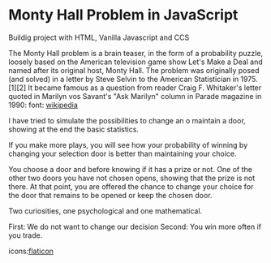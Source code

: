 # Monty Hall Problem in JavaScript
Buildig project with HTML, Vanilla Javascript and CCS

The Monty Hall problem is a brain teaser, in the form of a probability puzzle, loosely based on the American television game show Let's Make a Deal and named after its original host, Monty Hall. The problem was originally posed (and solved) in a letter by Steve Selvin to the American Statistician in 1975.[1][2] It became famous as a question from reader Craig F. Whitaker's letter quoted in Marilyn vos Savant's "Ask Marilyn" column in Parade magazine in 1990:
font: [wikipedia](https://en.wikipedia.org/wiki/Monty_Hall_problem)

I have tried to simulate the possibilities to change an o maintain a door, showing at the end the basic statistics.

If you make more plays, you will see how your probability of winning by changing your selection door is better than maintaining your choice.

You choose a door and before knowing if it has a prize or not. One of the other two doors you have not chosen opens, showing that the prize is not there. At that point, you are offered the chance to change your choice for the door that remains to be opened or keep the chosen door.

Two curiosities, one psychological and one mathematical.

First: We do not want to change our decision
Second: You win more often if you trade.

icons:[flaticon](https://www.flaticon.com/search?word=goat&order_by=4)